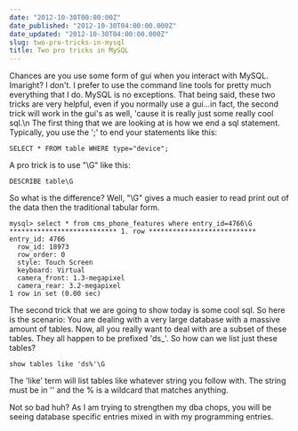 ```yaml
---
date: "2012-10-30T00:00:00Z"
date_published: "2012-10-30T04:00:00.000Z"
date_updated: "2012-10-30T04:00:00.000Z"
slug: two-pro-tricks-in-mysql
title: Two pro tricks in MySQL
---
```


Chances are you use some form of gui when you interact with MySQL.  Imaright?  I don't.  I prefer to use the command line tools for pretty much everything that I do.  MySQL is no exceptions.  That being said, these two tricks are very helpful, even if you normally use a gui...in fact, the second trick will work in the gui's as well, 'cause it is really just some really cool sql.\n The first thing that we are looking at is how we end a sql statement. Typically, you use the ';' to end your statements like this:

    SELECT * FROM table WHERE type="device";
    

A pro trick is to use "\G" like this:

    DESCRIBE table\G
    

So what is the difference?  Well, "\G" gives a much easier to read print out of the data then the traditional tabular form.

    mysql> select * from cms_phone_features where entry_id=4766\G 
    *************************** 1. row *************************** 
    entry_id: 4766
      row_id: 18973
      row_order: 0
      style: Touch Screen
      keyboard: Virtual
      camera_front: 1.3-megapixel
      camera_rear: 3.2-megapixel
    1 row in set (0.00 sec)
    

The second trick that we are going to show today is some cool sql.  So here is the scenario:  You are dealing with a very large database with a massive amount of tables.  Now, all you really want to deal with are a subset of these tables.  They all happen to be prefixed 'ds_'.  So how can we list just these tables?

    show tables like 'ds%'\G
    

The 'like' term will list tables like whatever string you follow with.  The string must be in '' and the % is a wildcard that matches anything.

Not so bad huh?  As I am trying to strengthen my dba chops, you will be seeing database specific entries mixed in with my programming entries.
